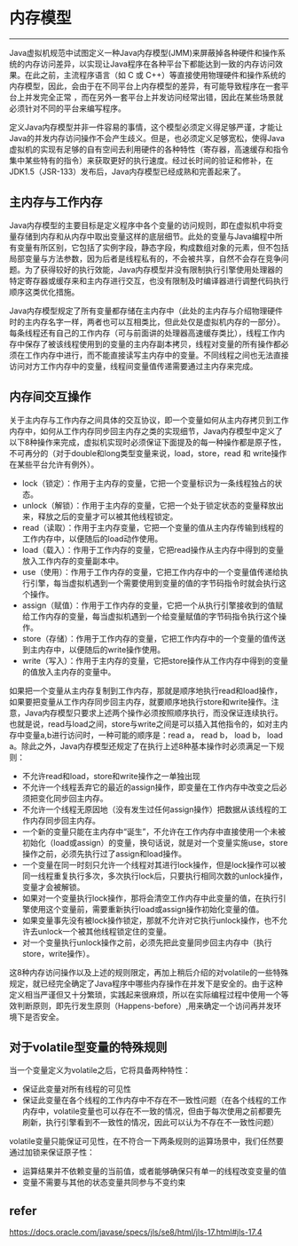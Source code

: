# 内存模型
---
Java虚拟机规范中试图定义一种Java内存模型(JMM)来屏蔽掉各种硬件和操作系统的内存访问差异，以实现让Java程序在各种平台下都能达到一致的内存访问效果。在此之前，主流程序语言（如 C 或 C++）等直接使用物理硬件和操作系统的内存模型，因此，会由于在不同平台上内存模型的差异，有可能导致程序在一套平台上并发完全正常
，而在另外一套平台上并发访问经常出错，因此在某些场景就必须针对不同的平台来编写程序。

定义Java内存模型并非一件容易的事情，这个模型必须定义得足够严谨，才能让Java的并发内存访问操作不会产生歧义。但是，也必须定义足够宽松，使得Java虚拟机的实现有足够的自有空间去利用硬件的各种特性（寄存器，高速缓存和指令集中某些特有的指令）来获取更好的执行速度。经过长时间的验证和修补，在JDK1.5（JSR-133）发布后，Java内存模型已经成熟和完善起来了。

## 主内存与工作内存
Java内存模型的主要目标是定义程序中各个变量的访问规则，即在虚拟机中将变量存储到内存和从内存中取出变量这样的底层细节。此处的变量与Java编程中所有变量有所区别，它包括了实例字段，静态字段，构成数组对象的元素，但不包括局部变量与方法参数，因为后者是线程私有的，不会被共享，自然不会存在竞争问题。为了获得较好的执行效能，Java内存模型并没有限制执行引擎使用处理器的特定寄存器或缓存来和主内存进行交互，也没有限制及时编译器进行调整代码执行顺序这类优化措施。

Java内存模型规定了所有变量都存储在主内存中（此处的主内存与介绍物理硬件时的主内存名字一样，两者也可以互相类比，但此处仅是虚拟机内存的一部分）。每条线程还有自己的工作内存（可与前面讲的处理器高速缓存类比），线程工作内存中保存了被该线程使用到的变量的主内存副本拷贝，线程对变量的所有操作都必须在工作内存中进行，而不能直接读写主内存中的变量。不同线程之间也无法直接访问对方工作内存中的变量，线程间变量值传递需要通过主内存来完成。

## 内存间交互操作
关于主内存与工作内存之间具体的交互协议，即一个变量如何从主内存拷贝到工作内存中，如何从工作内存同步回主内存之类的实现细节，Java内存模型中定义了以下8种操作来完成，虚拟机实现时必须保证下面提及的每一种操作都是原子性，不可再分的（对于double和long类型变量来说，load，store，read 和 write操作在某些平台允许有例外）。

* lock（锁定）：作用于主内存的变量，它把一个变量标识为一条线程独占的状态。
* unlock（解锁）：作用于主内存的变量，它把一个处于锁定状态的变量释放出来，释放之后的变量才可以被其他线程锁定。
* read（读取）：作用于主内存变量，它把一个变量的值从主内存传输到线程的工作内存中，以便随后的load动作使用。
* load（载入）：作用于工作内存的变量，它把read操作从主内存中得到的变量放入工作内存的变量副本中。
* use（使用）：作用于工作内存的变量，它把工作内存中的一个变量值传递给执行引擎，每当虚拟机遇到一个需要使用到变量的值的字节码指令时就会执行这个操作。
* assign（赋值）：作用于工作内存的变量，它把一个从执行引擎接收到的值赋给工作内存的变量，每当虚拟机遇到一个给变量赋值的字节码指令执行这个操作。
* store（存储）：作用于工作内存的变量，它把工作内存中的一个变量的值传送到主内存中，以便随后的write操作使用。
* write（写入）：作用于主内存的变量，它把store操作从工作内存中得到的变量的值放入主内存的变量中。

如果把一个变量从主内存复制到工作内存，那就是顺序地执行read和load操作，如果要把变量从工作内存同步回主内存，就要顺序地执行store和write操作。注意，Java内存模型只要求上述两个操作必须按照顺序执行，而没保证连续执行。也就是说，read与load之间，store与write之间是可以插入其他指令的，如对主内存中变量a,b进行访问时，一种可能的顺序是：read a， read b， load b， load a。除此之外，Java内存模型还规定了在执行上述8种基本操作时必须满足一下规则：

* 不允许read和load，store和write操作之一单独出现
* 不允许一个线程丢弃它的最近的assign操作，即变量在工作内存中改变之后必须把变化同步回主内存。
* 不允许一个线程无原因地（没有发生过任何assign操作）把数据从该线程的工作内存同步回主内存。
* 一个新的变量只能在主内存中“诞生”，不允许在工作内存中直接使用一个未被初始化（load或assign）的变量，换句话说，就是对一个变量实施use，store操作之前，必须先执行过了assign和load操作。
* 一个变量在同一时刻只允许一个线程对其进行lock操作，但是lock操作可以被同一线程重复执行多次，多次执行lock后，只要执行相同次数的unlock操作，变量才会被解锁。
* 如果对一个变量执行lock操作，那将会清空工作内存中此变量的值，在执行引擎使用这个变量前，需要重新执行load或assign操作初始化变量的值。
* 如果变量事先没有被lock操作锁定，那就不允许对它执行unlock操作，也不允许去unlock一个被其他线程锁定住的变量。
* 对一个变量执行unlock操作之前，必须先把此变量同步回主内存中（执行store，write操作）。

这8种内存访问操作以及上述的规则限定，再加上稍后介绍的对volatile的一些特殊规定，就已经完全确定了Java程序中哪些内存操作在并发下是安全的。由于这种定义相当严谨但又十分繁琐，实践起来很麻烦，所以在实际编程过程中使用一个等效判断原则，即先行发生原则（Happens-before）,用来确定一个访问再并发环境下是否安全。

## 对于volatile型变量的特殊规则
当一个变量定义为volatile之后，它将具备两种特性：

* 保证此变量对所有线程的可见性
* 保证此变量在各个线程的工作内存中不存在不一致性问题（在各个线程的工作内存中，volatile变量也可以存在不一致的情况，但由于每次使用之前都要先刷新，执行引擎看到不一致性的情况，因此可以认为不存在不一致性问题）

volatile变量只能保证可见性，在不符合一下两条规则的运算场景中，我们任然要通过加锁来保证原子性：

* 运算结果并不依赖变量的当前值，或者能够确保只有单一的线程改变变量的值
* 变量不需要与其他的状态变量共同参与不变约束

## refer
https://docs.oracle.com/javase/specs/jls/se8/html/jls-17.html#jls-17.4
